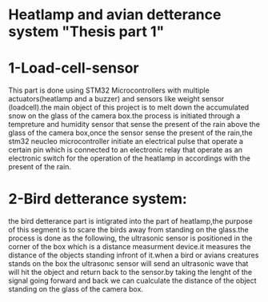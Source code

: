 
# Heatlamp and avian detterance system "Thesis part 1"
# 1-Load-cell-sensor
This part is done using STM32 Microcontrollers with multiple actuators(heatlamp and a buzzer) and sensors like weight sensor (loadcell).the main object of this project
is to melt down the accumulated snow on the glass of the camera box.the process is initiated through a tempreture and humidity sensor that sense the present of the rain
above the glass of the camera box,once the sensor sense the present of the rain,the stm32 neucleo microcontroller initiate an electrical pulse that operate a certain  pin which is connected to an electronic relay that operate as an electronic switch for the operation of the heatlamp in accordings with the present of the rain.
# 2-Bird detterance system:
the bird detterance part is intigrated into the part of heatlamp,the purpose of this segment is to scare the birds away from standing on the glass.the process is done as the following, the ultrasonic sensor is positioned in the corner of the box which  is a distance measurment device.it measures the distance of the objects standing infront of it.when a bird or avians creatures stands on the box the ultrasonıc sensor will send an ultrasonic wave that will hit the object and return back to the sensor.by taking the lenght of the signal going forward and back we can cualculate the distance of the object standing on the glass of the camera box.
